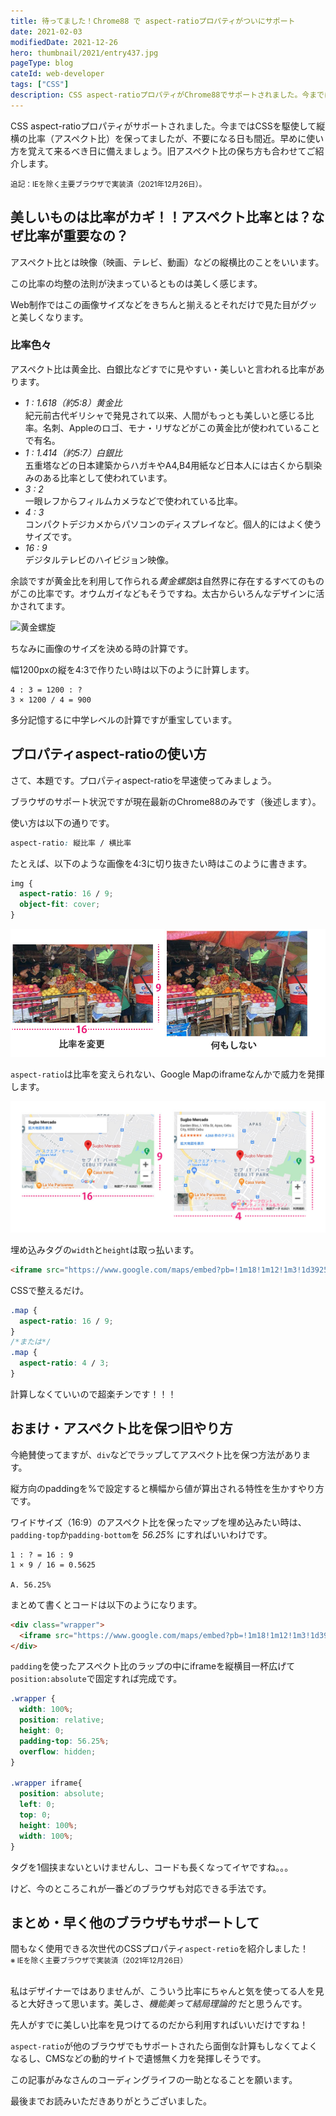 ```yaml
---
title: 待ってました！Chrome88 で aspect-ratioプロパティがついにサポート
date: 2021-02-03
modifiedDate: 2021-12-26
hero: thumbnail/2021/entry437.jpg
pageType: blog
cateId: web-developer
tags: ["CSS"]
description: CSS aspect-ratioプロパティがChrome88でサポートされました。今まではCSSを駆使して縦横の比率（アスペクト比）を保ってましたが、不要になる日も間近。早めに使い方を覚えて来るべき日に備えましょう。旧アスペクト比の保ち方も合わせてご紹介します。追記：IEを除く主要ブラウザで実装済。
---
```

CSS aspect-ratioプロパティがサポートされました。今まではCSSを駆使して縦横の比率（アスペクト比）を保ってましたが、不要になる日も間近。早めに使い方を覚えて来るべき日に備えましょう。旧アスペクト比の保ち方も合わせてご紹介します。

<p><small>追記：IEを除く主要ブラウザで実装済（2021年12月26日）。</small></p>

<prof></prof>


## 美しいものは比率がカギ！！アスペクト比率とは？なぜ比率が重要なの？
アスペクト比とは映像（映画、テレビ、動画）などの縦横比のことをいいます。

この比率の均整の法則が決まっているとものは美しく感じます。

Web制作ではこの画像サイズなどをきちんと揃えるとそれだけで見た目がグッと美しくなります。

### 比率色々
アスペクト比は黄金比、白銀比などすでに見やすい・美しいと言われる比率があります。

* *1 : 1.618（約5:8）黄金比*<br>紀元前古代ギリシャで発見されて以来、人間がもっとも美しいと感じる比率。名刺、Appleのロゴ、モナ・リザなどがこの黄金比が使われていることで有名。
* *1 : 1.414（約5:7）白銀比*<br>五重塔などの日本建築からハガキやA4,B4用紙など日本人には古くから馴染みのある比率として使われています。
* *3 : 2*<br>一眼レフからフィルムカメラなどで使われている比率。
* *4 : 3*<br>コンパクトデジカメからパソコンのディスプレイなど。個人的にはよく使うサイズです。
* *16 : 9*<br>デジタルテレビのハイビジョン映像。

余談ですが黄金比を利用して作られる*黄金螺旋*は自然界に存在するすべてのものがこの比率です。オウムガイなどもそうですね。太古からいろんなデザインに活かされてます。

![黄金螺旋](https://upload.wikimedia.org/wikipedia/commons/a/a5/FakeRealLogSpiral.svg)

ちなみに画像のサイズを決める時の計算です。

幅1200pxの縦を4:3で作りたい時は以下のように計算します。

```
4 : 3 = 1200 : ?
3 × 1200 / 4 = 900
```
多分記憶するに中学レベルの計算ですが重宝しています。

## プロパティaspect-ratioの使い方
さて、本題です。プロパティaspect-ratioを早速使ってみましょう。

ブラウザのサポート状況ですが現在最新のChrome88のみです（後述します）。

使い方は以下の通りです。

```css
aspect-ratio: 縦比率 / 横比率
```

たとえば、以下のような画像を4:3に切り抜きたい時はこのように書きます。

```css
img {
  aspect-ratio: 16 / 9;
  object-fit: cover;
}
```

![トリムされた画像](./images/02/entry437-01.jpg)

`aspect-ratio`は比率を変えられない、Google Mapのiframeなんかで威力を発揮します。

![トリムされた画像](./images/02/entry437-02.jpg)

埋め込みタグの`width`と`height`は取っ払います。

```html
<iframe src="https://www.google.com/maps/embed?pb=!1m18!1m12!1m3!1d3925.122371116283!2d123.90344001452674!3d10.332090870063556!2m3!1f0!2f0!3f0!3m2!1i1024!2i768!4f13.1!3m3!1m2!1s0x33a99921c900ebc3%3A0x66f02283ad1bcaf4!2sSugbo%20Mercado!5e0!3m2!1sja!2sph!4v1612605096930!5m2!1sja!2sph" frameborder="0" style="border:0;" allowfullscreen="" aria-hidden="false" tabindex="0" class="map"></iframe>
```
CSSで整えるだけ。

```css
.map {
  aspect-ratio: 16 / 9;
}
/*または*/
.map {
  aspect-ratio: 4 / 3;
}
```
計算しなくていいので超楽チンです！！！

## おまけ・アスペクト比を保つ旧やり方
今絶賛使ってますが、`div`などでラップしてアスペクト比を保つ方法があります。

縦方向のpaddingを%で設定すると横幅から値が算出される特性を生かすやり方です。

ワイドサイズ（16:9）のアスペクト比を保ったマップを埋め込みたい時は、`padding-top`か`padding-bottom`を *56.25%* にすればいいわけです。
```
1 : ? = 16 : 9
1 × 9 / 16 = 0.5625

A. 56.25%
```

まとめて書くとコードは以下のようになります。

```html
<div class="wrapper">
  <iframe src="https://www.google.com/maps/embed?pb=!1m18!1m12!1m3!1d3925.122371116283!2d123.90344001452674!3d10.332090870063556!2m3!1f0!2f0!3f0!3m2!1i1024!2i768!4f13.1!3m3!1m2!1s0x33a99921c900ebc3%3A0x66f02283ad1bcaf4!2sSugbo%20Mercado!5e0!3m2!1sja!2sph!4v1612605096930!5m2!1sja!2sph" width="600" height="450" frameborder="0" style="border:0;" allowfullscreen="" aria-hidden="false" tabindex="0"></iframe>
</div>
```

`padding`を使ったアスペクト比のラップの中にiframeを縦横目一杯広げて`position:absolute`で固定すれば完成です。

```css
.wrapper {
  width: 100%;
  position: relative;
  height: 0;
  padding-top: 56.25%;
  overflow: hidden;
}

.wrapper iframe{
  position: absolute;
  left: 0;
  top: 0;
  height: 100%;
  width: 100%;
}

```

タグを1個挟まないといけませんし、コードも長くなってイヤですね。。。

けど、今のところこれが一番どのブラウザも対応できる手法です。

## まとめ・早く他のブラウザもサポートして
間もなく使用できる次世代のCSSプロパティ`aspect-retio`を紹介しました！
<br><small>※ IEを除く主要ブラウザで実装済（2021年12月26日）</small>

<br>私はデザイナーではありませんが、こういう比率にちゃんと気を使ってる人を見ると大好きって思います。美しさ、*機能美って結局理論的* だと思うんです。

先人がすでに美しい比率を見つけてるのだから利用すればいいだけですね！

`aspect-ratio`が他のブラウザでもサポートされたら面倒な計算もしなくてよくなるし、CMSなどの動的サイトで遺憾無く力を発揮しそうです。

この記事がみなさんのコーディングライフの一助となることを願います。

最後までお読みいただきありがとうございました。
